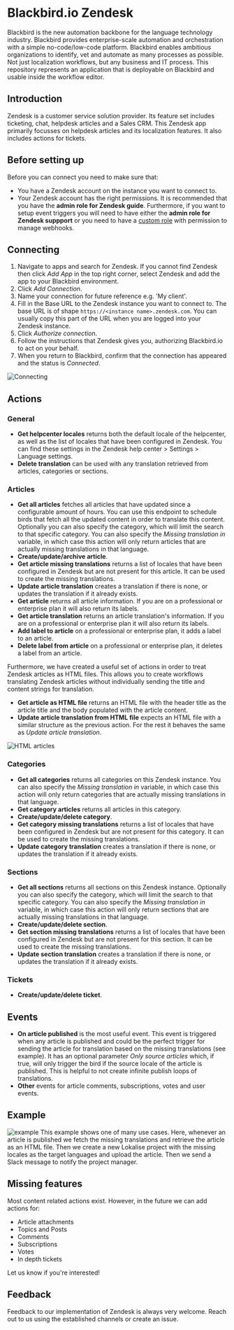 # Blackbird.io Zendesk

Blackbird is the new automation backbone for the language technology industry. Blackbird provides enterprise-scale automation and orchestration with a simple no-code/low-code platform. Blackbird enables ambitious organizations to identify, vet and automate as many processes as possible. Not just localization workflows, but any business and IT process. This repository represents an application that is deployable on Blackbird and usable inside the workflow editor.

## Introduction

<!-- begin docs -->

Zendesk is a customer service solution provider. Its feature set includes ticketing, chat, helpdesk articles and a Sales CRM. This Zendesk app primarily focusses on helpdesk articles and its localization features. It also includes actions for tickets.

## Before setting up

Before you can connect you need to make sure that:

- You have a Zendesk account on the instance you want to connect to.
- Your Zendesk account has the right permissions. It is recommended that you have the **admin role for Zendesk guide**. Furthermore, if you want to setup event triggers you will need to have either the **admin role for Zendesk suppport** or you need to have a [custom role](https://support.zendesk.com/hc/en-us/articles/4408882153882-Creating-custom-roles-and-assigning-agents#topic_cxn_hig_bd) with permission to manage webhooks.

## Connecting

1. Navigate to apps and search for Zendesk. If you cannot find Zendesk then click _Add App_ in the top right corner, select Zendesk and add the app to your Blackbird environment.
2. Click _Add Connection_.
3. Name your connection for future reference e.g. 'My client'.
4. Fill in the Base URL to the Zendesk instance you want to connect to. The base URL is of shape `https://<instance name>.zendesk.com`. You can usually copy this part of the URL when you are logged into your Zendesk instance.
5. Click _Authorize connection_.
6. Follow the instructions that Zendesk gives you, authorizing Blackbird.io to act on your behalf.
7. When you return to Blackbird, confirm that the connection has appeared and the status is _Connected_.

![Connecting](image/README/1692612174111.png)

## Actions

### General

- **Get helpcenter locales** returns both the default locale of the helpcenter, as well as the list of locales that have been configured in Zendesk. You can find these settings in the Zendesk help center > Settings > Language settings.
- **Delete translation** can be used with any translation retrieved from articles, categories or sections.

### Articles

- **Get all articles** fetches all articles that have updated since a configurable amount of hours. You can use this endpoint to schedule birds that fetch all the updated content in order to translate this content. Optionally you can also specify the category, which will limit the search to that specific category. You can also specify the _Missing translation in_ variable, in which case this action will only return articles that are actually missing translations in that language.
- **Create/update/archive article**.
- **Get article missing translations** returns a list of locales that have been configured in Zendesk but are not present for this article. It can be used to create the missing translations.
- **Update article translation** creates a translation if there is none, or updates the translation if it already exists.
- **Get article** returns all article information. If you are on a professional or enterprise plan it will also return its labels.
- **Get article translation** returns an article translation's information. If you are on a professional or enterprise plan it will also return its labels.
- **Add label to article** on a professional or enterprise plan, it adds a label to an article.
- **Delete label from article** on a professional or enterprise plan, it deletes a label from an article.

Furthermore, we have created a useful set of actions in order to treat Zendesk articles as HTML files. This allows you to create workflows translating Zendesk articles without individually sending the title and content strings for translation.

- **Get article as HTML file** returns an HTML file with the header title as the article title and the body populated with the article content.
- **Update article translation from HTML file** expects an HTML file with a similar structure as the previous action. For the rest it behaves the same as _Update article translation_.

![HTML articles](image/README/1692613846802.png)

### Categories

- **Get all categories** returns all categories on this Zendesk instance. You can also specify the _Missing translation in_ variable, in which case this action will only return categories that are actually missing translations in that language.
- **Get category articles** returns all articles in this category.
- **Create/update/delete category**.
- **Get category missing translations** returns a list of locales that have been configured in Zendesk but are not present for this category. It can be used to create the missing translations.
- **Update category translation** creates a translation if there is none, or updates the translation if it already exists.

### Sections

- **Get all sections** returns all sections on this Zendesk instance. Optionally you can also specify the category, which will limit the search to that specific category. You can also specify the _Missing translation in_ variable, in which case this action will only return sections that are actually missing translations in that language.
- **Create/update/delete section**.
- **Get section missing translations** returns a list of locales that have been configured in Zendesk but are not present for this section. It can be used to create the missing translations.
- **Update section translation** creates a translation if there is none, or updates the translation if it already exists.

### Tickets

- **Create/update/delete ticket**.

## Events

- **On article published** is the most useful event. This event is triggered when any article is published and could be the perfect trigger for sending the article for translation based on the missing translations (see example). It has an optional parameter _Only source articles_ which, if true, will only trigger the bird if the source locale of the article is published. This is helpful to not create infinite publish loops of translations.
- **Other** events for article comments, subscriptions, votes and user events.

## Example

![example](image/README/1692615904702.png)
This example shows one of many use cases. Here, whenever an article is published we fetch the missing translations and retrieve the article as an HTML file. Then we create a new Lokalise project with the missing locales as the target languages and upload the article. Then we send a Slack message to notify the project manager.

## Missing features

Most content related actions exist. However, in the future we can add actions for:

- Article attachments
- Topics and Posts
- Comments
- Subscriptions
- Votes
- In depth tickets

Let us know if you're interested!

## Feedback

Feedback to our implementation of Zendesk is always very welcome. Reach out to us using the established channels or create an issue.

<!-- end docs -->
